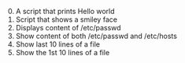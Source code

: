 0. A script that prints Hello world
1. Script that shows a smiley face
2. Displays content of /etc/passwd
3. Show content of both /etc/passwd and /etc/hosts
4. Show last 10 lines of a file
5. Show the 1st 10 lines of a file
